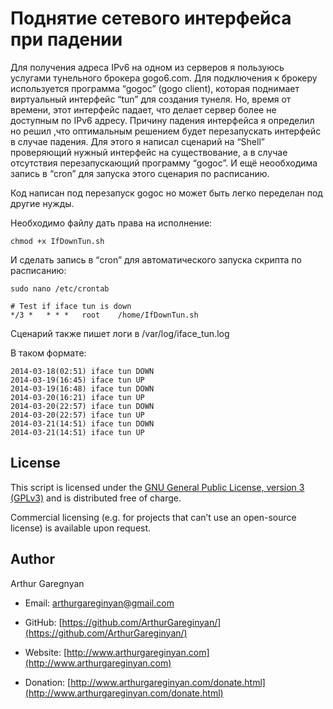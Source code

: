 # Поднятие сетевого интерфейса при падении

Для получения адреса IPv6 на одном из серверов я пользуюсь услугами тунельного брокера gogo6.com. Для подключения к брокеру используется программа “gogoc” (gogo client), которая поднимает виртуальный интерфейс “tun” для создания тунеля. Но, время от времени, этот интерфейс падает, что делает сервер более не доступным по IPv6 адресу.
Причину падения интерфейса я определил но решил ,что оптимальным решением будет перезапускать интерфейс в случае падения. Для этого я написал сценарий на “Shell” проверяющий нужный интерфейс на существование, а в случае отсутствия перезапускающий программу “gogoc”. И ещё неообходима запись в “cron” для запуска этого сценария по расписанию.

Код написан под перезапуск gogoc но может быть легко переделан под другие нужды.

Необходимо файлу дать права на исполнение:
```
chmod +x IfDownTun.sh
```

И сделать запись в “cron” для автоматического запуска скрипта по расписанию:
```
sudo nano /etc/crontab
```

```
# Test if iface tun is down
*/3 *   * * *   root    /home/IfDownTun.sh
```

Сценарий также пишет логи в /var/log/iface_tun.log

В таком формате:
```
2014-03-18(02:51) iface tun DOWN
2014-03-19(16:45) iface tun UP
2014-03-19(16:48) iface tun DOWN
2014-03-20(16:21) iface tun UP
2014-03-20(22:57) iface tun DOWN
2014-03-20(22:57) iface tun UP
2014-03-21(14:51) iface tun DOWN
2014-03-21(14:51) iface tun UP
```

## License

This script is licensed under the [GNU General Public License, version 3 (GPLv3)](http://www.gnu.org/licenses/gpl-3.0.html) and is distributed free of charge.

Commercial licensing (e.g. for projects that can’t use an open-source license) is available upon request.


## Author

Arthur Garegnyan

* Email: arthurgareginyan@gmail.com

* GitHub: [https://github.com/ArthurGareginyan/](https://github.com/ArthurGareginyan/)

* Website: [http://www.arthurgareginyan.com](http://www.arthurgareginyan.com)

* Donation: [http://www.arthurgareginyan.com/donate.html](http://www.arthurgareginyan.com/donate.html)
